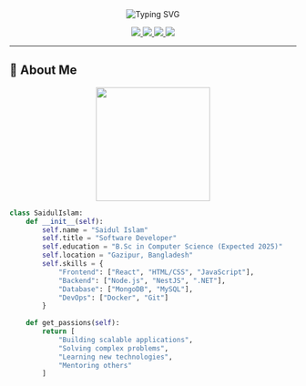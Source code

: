 <!-- Dynamic Typing Header -->
<div align="center">
  <img src="https://readme-typing-svg.demolab.com?font=Fira+Code&size=30&duration=3000&pause=1000&color=20C20E&center=true&vCenter=true&width=600&lines=Hi+👋,+I'm+Saidul+Islam;Full-Stack+Developer;Problem+Solver;Continuous+Learner" alt="Typing SVG" />
</div>

<!-- Social Badges -->
<p align="center">
  <a href="https://tinyurl.com/Portfoliolive" target="_blank">
    <img src="https://img.shields.io/badge/Portfolio-%23000000.svg?style=for-the-badge&logo=vercel&logoColor=white"/>
  </a>
  <a href="mailto:saidulislam1117@gmail.com">
    <img src="https://img.shields.io/badge/Email-D14836?style=for-the-badge&logo=gmail&logoColor=white"/>
  </a>
  <a href="https://linkedin.com/in/yourprofile">
    <img src="https://img.shields.io/badge/LinkedIn-0077B5?style=for-the-badge&logo=linkedin&logoColor=white"/>
  </a>
  <a href="https://github.com/saidulislam?tab=repositories">
    <img src="https://img.shields.io/badge/Projects-100000?style=for-the-badge&logo=github&logoColor=white"/>
  </a>
</p>

---

<!-- Animated About Me Section -->
## 🎯 About Me

<div align="center">
  <img src="https://media.giphy.com/media/L1R1tvI9svkIWwpVYr/giphy.gif" width="200"/>
</div>

```python
class SaidulIslam:
    def __init__(self):
        self.name = "Saidul Islam"
        self.title = "Software Developer"
        self.education = "B.Sc in Computer Science (Expected 2025)"
        self.location = "Gazipur, Bangladesh"
        self.skills = {
            "Frontend": ["React", "HTML/CSS", "JavaScript"],
            "Backend": ["Node.js", "NestJS", ".NET"],
            "Database": ["MongoDB", "MySQL"],
            "DevOps": ["Docker", "Git"]
        }
    
    def get_passions(self):
        return [
            "Building scalable applications",
            "Solving complex problems",
            "Learning new technologies",
            "Mentoring others"
        ]
